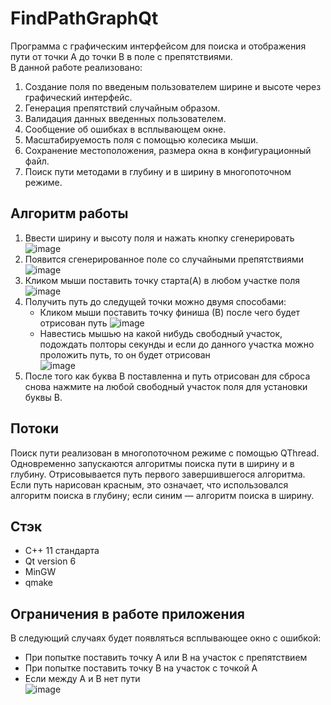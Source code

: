 # FindPathGraphQt
Программа с графическим интерфейсом для поиска и отображения пути от точки А до точки В в поле с препятствиями.  
В данной работе реализовано:  
1) Создание поля по введеным пользователем ширине и высоте через графический интерфейс.   
2) Генерация препятствий случайным образом.
3) Валидация данных введенных пользователем.
4) Сообщение об ошибках в всплывающем окне.  
5) Масштабируемость поля с помощью колесика мыши.  
6) Сохранение местоположения, размера окна в конфигурационный файл.  
7) Поиск пути методами в глубину и в ширину в многопоточном режиме.
 
## Алгоритм работы  
1) Ввести ширину и высоту поля и нажать кнопку сгенерировать
   ![image](https://github.com/user-attachments/assets/e0e29cd3-5f2d-4e9b-86cb-8af205881a76)  
2) Появится сгенерированное поле со случайными препятствиями
   ![image](https://github.com/user-attachments/assets/e6711c05-47e3-4dd9-8faa-ab32c4ed634c)  
3) Кликом мыши поставить точку старта(А) в любом участке поля  
   ![image](https://github.com/user-attachments/assets/25ad30f8-584b-4920-be26-fee9add6947f)
4) Получить путь до следущей точки можно двумя способами:
   - Кликом мыши поставить точку финиша (В) после чего будет отрисован путь
     ![image](https://github.com/user-attachments/assets/8194a36f-dfdc-46e1-abea-90455623c811)
   - Навестись мышью на какой нибудь свободный участок, подождать полторы секунды и если до данного участка можно проложить путь, то он будет отрисован  
     ![image](https://github.com/user-attachments/assets/424203ef-b82d-49cc-9b9e-898a63546e49)  
5) После того как буква В поставленна и путь отрисован для сброса снова нажмите на любой свободный участок поля для установки буквы В.


## Потоки  
Поиск пути реализован в многопоточном режиме с помощью QThread. Одновременно запускаются алгоритмы поиска пути в ширину и в глубину. Отрисовывается путь первого завершившегося алгоритма. Если путь нарисован красным, это означает, что использовался алгоритм поиска в глубину; если синим — алгоритм поиска в ширину.  

## Стэк  
- C++ 11 стандарта
- Qt version 6
- MinGW
- qmake

## Ограничения в работе приложения  
В следующий случаях будет появляться всплывающее окно с ошибкой:  
- При попытке поставить точку А или В на участок с препятствием
- При попытке поставить точку В на участок с точкой А
- Если между А и В нет пути  
  ![image](https://github.com/user-attachments/assets/86651020-0115-4d57-bff3-b5350dad543e)






 






